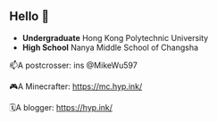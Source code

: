 ## Hello 👋

- **Undergraduate** Hong Kong Polytechnic University
- **High School** Nanya Middle School of Changsha

📫A postcrosser: ins @MikeWu597

🎮️A Minecrafter: https://mc.hyp.ink/

🗓️A blogger: https://hyp.ink/
